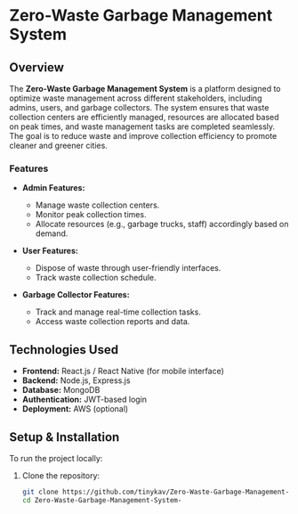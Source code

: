 # Zero-Waste Garbage Management System

## Overview

The **Zero-Waste Garbage Management System** is a platform designed to optimize waste management across different stakeholders, including admins, users, and garbage collectors. The system ensures that waste collection centers are efficiently managed, resources are allocated based on peak times, and waste management tasks are completed seamlessly. The goal is to reduce waste and improve collection efficiency to promote cleaner and greener cities.

### Features

- **Admin Features:**
  - Manage waste collection centers.
  - Monitor peak collection times.
  - Allocate resources (e.g., garbage trucks, staff) accordingly based on demand.
  
- **User Features:**
  - Dispose of waste through user-friendly interfaces.
  - Track waste collection schedule.

- **Garbage Collector Features:**
  - Track and manage real-time collection tasks.
  - Access waste collection reports and data.

## Technologies Used

- **Frontend:** React.js / React Native (for mobile interface)
- **Backend:** Node.js, Express.js
- **Database:** MongoDB
- **Authentication:** JWT-based login
- **Deployment:** AWS (optional)

## Setup & Installation

To run the project locally:

1. Clone the repository:
   ```bash
   git clone https://github.com/tinykav/Zero-Waste-Garbage-Management-System.git
   cd Zero-Waste-Garbage-Management-System-
